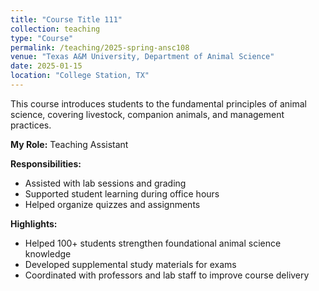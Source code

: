 ```yaml
---
title: "Course Title 111"
collection: teaching
type: "Course"
permalink: /teaching/2025-spring-ansc108
venue: "Texas A&M University, Department of Animal Science"
date: 2025-01-15
location: "College Station, TX"
---
```


This course introduces students to the fundamental principles of animal science, 
covering livestock, companion animals, and management practices.

**My Role:** Teaching Assistant  

**Responsibilities:**  
- Assisted with lab sessions and grading  
- Supported student learning during office hours  
- Helped organize quizzes and assignments  

**Highlights:**  
- Helped 100+ students strengthen foundational animal science knowledge  
- Developed supplemental study materials for exams  
- Coordinated with professors and lab staff to improve course delivery  

